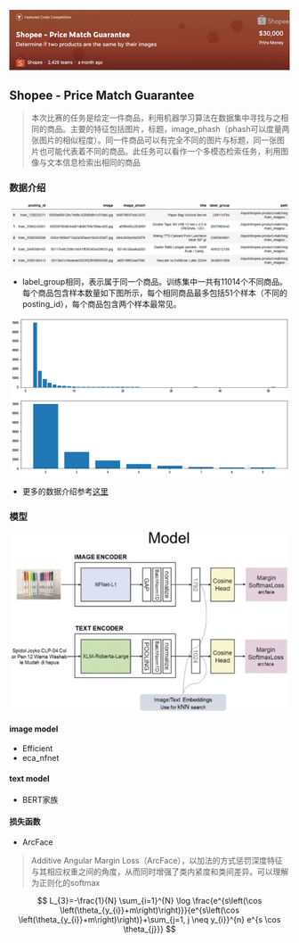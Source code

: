 ![image-20210626160222604](figure/image-20210626160222604.png)

## Shopee - Price Match Guarantee

> 本次比赛的任务是给定一件商品，利用机器学习算法在数据集中寻找与之相同的商品。主要的特征包括图片，标题，image_phash（phash可以度量两张图片的相似程度）。同一件商品可以有完全不同的图片与标题，同一张图片也可能代表着不同的商品。此任务可以看作一个多模态检索任务，利用图像与文本信息检索出相同的商品

### 数据介绍

![image-20210626181553477](figure/image-20210626181553477.png)

+ label_group相同，表示属于同一个商品。训练集中一共有11014个不同商品。每个商品包含样本数量如下图所示，每个相同商品最多包括51个样本（不同的posting_id），每个商品包含两个样本最常见。

<img src="figure/image-20210626184643462.png" alt="image-20210626184643462" style="zoom:80%;" />

+ 更多的数据介绍参考[这里](https://github.com/BITprogramMan/kaggle_shopee/blob/master/data_analysis.md)

### 模型

![image-20210627201553310](figure/image-20210627201553310.png)

#### image model

+ Efficient
+ eca_nfnet

#### text model

+ BERT家族

#### 损失函数

+ ArcFace

> Additive Angular Margin Loss（ArcFace），以加法的方式惩罚深度特征与其相应权重之间的角度，从而同时增强了类内紧度和类间差异。可以理解为正则化的softmax

$$
L_{3}=-\frac{1}{N} \sum_{i=1}^{N} \log \frac{e^{s\left(\cos \left(\theta_{y_{i}}+m\right)\right)}}{e^{s\left(\cos \left(\theta_{y_{i}}+m\right)\right)}+\sum_{j=1, j \neq y_{i}}^{n} e^{s \cos \theta_{j}}}
$$



































